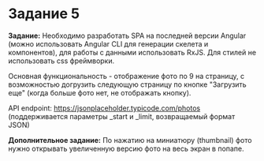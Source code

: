 # Задание 5



**Задание:** Необходимо разработать SPA на последней версии Angular (можно использовать Angular CLI для генерации скелета и компонентов), для работы с данными использовать RxJS. Для стилей не использовать css фреймворки.

Основная функциональность - отображение фото по 9 на страницу, с возможностью догрузить следующую страницу по кнопке "Загрузить еще" (когда больше фото нет, не отображать кнопку).

API endpoint: https://jsonplaceholder.typicode.com/photos (поддерживается параметры _start и _limit, возвращаемый формат JSON)

**Дополнительное задание:** По нажатию на миниатюру (thumbnail) фото нужно открывать увеличенную версию фото на весь экран в попапе.